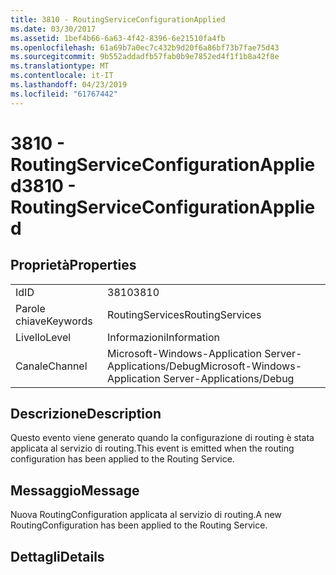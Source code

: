 ```yaml
---
title: 3810 - RoutingServiceConfigurationApplied
ms.date: 03/30/2017
ms.assetid: 1bef4b66-6a63-4f42-8396-6e21510fa4fb
ms.openlocfilehash: 61a69b7a0ec7c432b9d20f6a86bf73b7fae75d43
ms.sourcegitcommit: 9b552addadfb57fab0b9e7852ed4f1f1b8a42f8e
ms.translationtype: MT
ms.contentlocale: it-IT
ms.lasthandoff: 04/23/2019
ms.locfileid: "61767442"
---
```

# <a name="3810---routingserviceconfigurationapplied"></a><span data-ttu-id="b974d-102">3810 - RoutingServiceConfigurationApplied</span><span class="sxs-lookup"><span data-stu-id="b974d-102">3810 - RoutingServiceConfigurationApplied</span></span>
## <a name="properties"></a><span data-ttu-id="b974d-103">Proprietà</span><span class="sxs-lookup"><span data-stu-id="b974d-103">Properties</span></span>  
  
|||  
|-|-|  
|<span data-ttu-id="b974d-104">Id</span><span class="sxs-lookup"><span data-stu-id="b974d-104">ID</span></span>|<span data-ttu-id="b974d-105">3810</span><span class="sxs-lookup"><span data-stu-id="b974d-105">3810</span></span>|  
|<span data-ttu-id="b974d-106">Parole chiave</span><span class="sxs-lookup"><span data-stu-id="b974d-106">Keywords</span></span>|<span data-ttu-id="b974d-107">RoutingServices</span><span class="sxs-lookup"><span data-stu-id="b974d-107">RoutingServices</span></span>|  
|<span data-ttu-id="b974d-108">Livello</span><span class="sxs-lookup"><span data-stu-id="b974d-108">Level</span></span>|<span data-ttu-id="b974d-109">Informazioni</span><span class="sxs-lookup"><span data-stu-id="b974d-109">Information</span></span>|  
|<span data-ttu-id="b974d-110">Canale</span><span class="sxs-lookup"><span data-stu-id="b974d-110">Channel</span></span>|<span data-ttu-id="b974d-111">Microsoft-Windows-Application Server-Applications/Debug</span><span class="sxs-lookup"><span data-stu-id="b974d-111">Microsoft-Windows-Application Server-Applications/Debug</span></span>|  
  
## <a name="description"></a><span data-ttu-id="b974d-112">Descrizione</span><span class="sxs-lookup"><span data-stu-id="b974d-112">Description</span></span>  
 <span data-ttu-id="b974d-113">Questo evento viene generato quando la configurazione di routing è stata applicata al servizio di routing.</span><span class="sxs-lookup"><span data-stu-id="b974d-113">This event is emitted when the routing configuration has been applied to the Routing Service.</span></span>  
  
## <a name="message"></a><span data-ttu-id="b974d-114">Messaggio</span><span class="sxs-lookup"><span data-stu-id="b974d-114">Message</span></span>  
 <span data-ttu-id="b974d-115">Nuova RoutingConfiguration applicata al servizio di routing.</span><span class="sxs-lookup"><span data-stu-id="b974d-115">A new RoutingConfiguration has been applied to the Routing Service.</span></span>  
  
## <a name="details"></a><span data-ttu-id="b974d-116">Dettagli</span><span class="sxs-lookup"><span data-stu-id="b974d-116">Details</span></span>
